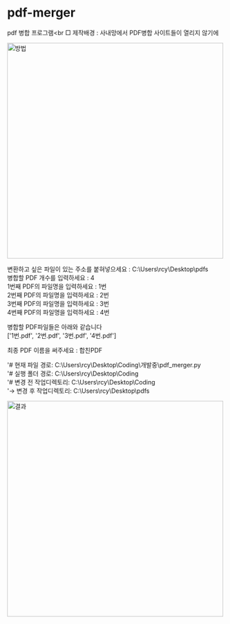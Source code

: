 # pdf-merger
pdf 병합 프로그램<br
□ 제작배경 : 사내망에서 PDF병합 사이트들이 열리지 않기에<br>

<img width="500" alt="방법" src="https://user-images.githubusercontent.com/62700997/220657815-c2ae7a97-aca5-4efb-a9cc-252a6e921c3d.PNG">

변환하고 싶은 파일이 있는 주소를 붙혀넣으세요 : C:\Users\rcy\Desktop\pdfs<br>
병합할 PDF 개수를 입력하세요 : 4<br>
1번째 PDF의 파일명을 입력하세요 : 1번<br>
2번째 PDF의 파일명을 입력하세요 : 2번<br>
3번째 PDF의 파일명을 입력하세요 : 3번<br>
4번째 PDF의 파일명을 입력하세요 : 4번<br>

병합할 PDF파일들은 아래와 같습니다<br>
 ['1번.pdf', '2번.pdf', '3번.pdf', '4번.pdf']
 
최종 PDF 이름을 써주세요 : 합친PDF<br>

'# 현재 파일 경로: C:\Users\rcy\Desktop\Coding\개발중\pdf_merger.py<br>
'# 실행 폴더 경로: C:\Users\rcy\Desktop\Coding<br>
'# 변경 전 작업디렉토리: C:\Users\rcy\Desktop\Coding<br>
'→ 변경 후 작업디렉토리: C:\Users\rcy\Desktop\pdfs

<img width="500" alt="결과" src="https://user-images.githubusercontent.com/62700997/220657885-49e6a233-b807-4517-a0bc-ad935bdadc8c.PNG">
